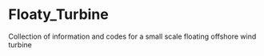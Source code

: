 # Floaty_Turbine
Collection of information and codes for a small scale floating offshore wind turbine
